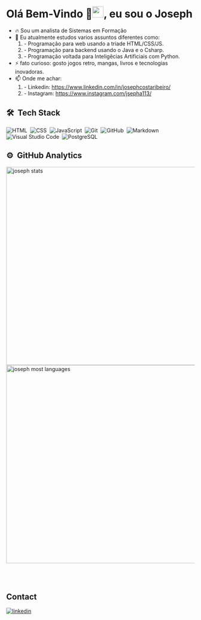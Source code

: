 ### 

<h1 align="left">Olá Bem-Vindo 👋<img src="https://raw.githubusercontent.com/kaueMarques/kaueMarques/master/hi.gif" height="30px">, eu sou o Joseph</h1>
<p align="left"> 
  

- 🔥 Sou um analista de Sistemas em Formação
- 🌱 Eu atualmente estudos varios assuntos diferentes como:
     <ol>
       <li >- Programação para web usando a triade HTML/CSS/JS. </li>
       <li >- Programação para backend usando o Java e o Csharp. </li>
       <li >- Programação voltada para Inteligêcias Artificiais com Python. </li>
    </ol>
- ⚡ fato curioso: gosto jogos retro, mangas, livros e tecnologias inovadoras.
- 📫 Onde me achar:
      <ol>
       <li >- Linkedin: https://www.linkedin.com/in/josephcostaribeiro/ </li>
       <li >- Instagram: https://www.instagram.com/jsepha113/ </li>
    </ol>

<!--
**josephcyan/josephcyan** is a ✨ _special_ ✨ repository because its `README.md` (this file) appears on your GitHub profile.

Here are some ideas to get you started:

- 👯 I’m looking to collaborate on ...
- 🤔 I’m looking for help with ...
- 💬 Ask me about ...
- 📫 How to reach me: ...
- 😄 Pronouns: ...

-->

## 🛠 &nbsp;Tech Stack
  
![HTML](https://img.shields.io/badge/-HTML-05122A?style=flat&logo=HTML5)&nbsp;
![CSS](https://img.shields.io/badge/-CSS-05122A?style=flat&logo=CSS3&logoColor=1572B6)&nbsp;
![JavaScript](https://img.shields.io/badge/-JavaScript-05122A?style=flat&logo=javascript)&nbsp;
![Git](https://img.shields.io/badge/-Git-05122A?style=flat&logo=git)&nbsp;
![GitHub](https://img.shields.io/badge/-GitHub-05122A?style=flat&logo=github)&nbsp;
![Markdown](https://img.shields.io/badge/-Markdown-05122A?style=flat&logo=markdown)&nbsp;
![Visual Studio Code](https://img.shields.io/badge/-Visual%20Studio%20Code-05122A?style=flat&logo=visual-studio-code&logoColor=007ACC)&nbsp;
![PostgreSQL](https://img.shields.io/badge/-PostgreSQL-05122A?style=flat&logo=postgresql)&nbsp; 

## ⚙️ &nbsp;GitHub Analytics

<p align="left">
<img width="530em" src="https://github-readme-stats.vercel.app/api?username=josephDcostaR&show_icons=true&theme=vision-friendly-dark" alt="joseph stats"/>
<img width="530em" src="https://github-readme-stats.vercel.app/api/top-langs/?username=josephDcostaR&layout=compact&theme=vision-friendly-dark" alt="joseph most languages"/>
</p>

<br><br>

## Contact

<a href="www.linkedin.com/in/josephcostaribeiro" target="_blank">
  <img align="center" src="https://img.shields.io/badge/-Joseph-05122A?style=flat&logo=linkedin" alt="linkedin"/>
</a>
